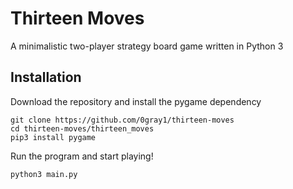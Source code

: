 # Thirteen Moves

A minimalistic two-player strategy board game written in Python 3

## Installation

Download the repository and install the pygame dependency

	git clone https://github.com/0gray1/thirteen-moves
	cd thirteen-moves/thirteen_moves
	pip3 install pygame

Run the program and start playing!

	python3 main.py
